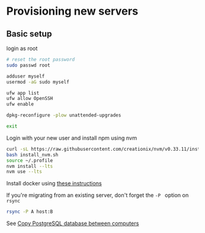 # Provisioning new servers

## Basic setup

login as root

```bash
# reset the root password
sudo passwd root

adduser myself
usermod -aG sudo myself

ufw app list
ufw allow OpenSSH
ufw enable

dpkg-reconfigure -plow unattended-upgrades

exit
```

 Login with your new user and install npm using nvm
```bash
curl -sL https://raw.githubusercontent.com/creationix/nvm/v0.33.11/install.sh -o install_nvm.sh
bash install_nvm.sh
source ~/.profile
nvm install --lts
nvm use --lts
```

Install docker  using [these instructions](https://docs.docker.com/engine/install/ubuntu/)


If you're migrating from an existing server, don't forget the `-P ` option on `rsync`

```bash
rsync -P A host:B
```

See [Copy PostgreSQL database between computers](https://wiki-bsse.ethz.ch/display/ITDOC/Copy+PostgreSQL+database+between+computers)
